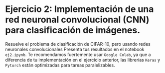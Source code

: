 # Ejercicio 2: Implementación de una red neuronal convolucional (CNN) para clasificación de imágenes.
Resuelve el problema de clasificación de CIFAR-10, pero usando redes neuronales convolucionales
Presenta tus resultados en el notebook `ej2.ipynb`.
Te recomendamos fuertemente usar `Google Colab`, ya que a diferencia de tu implementación en el ejercicio anterior, las librerías `Keras` y `Pytorch` están optimizadas para tareas paralelizables.